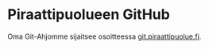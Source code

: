 # Piraattipuolueen GitHub

Oma Git-Ahjomme sijaitsee osoitteessa
[git.piraattipuolue.fi](https://git.piraattipuolue.fi).

<!--
[Allekirjoita kannattajakortti!](https://puoluerekisteri.fi/puolue/51) ja
tutustu myös [muihinkin puoluehakemuksiin](https://puoluerekisteri.fi/hakemukset)!
-->
